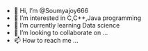 - 👋 Hi, I’m @Soumyajoy666
- 👀 I’m interested in C,C++,Java programming
- 🌱 I’m currently learning Data science
- 💞️ I’m looking to collaborate on ...
- 📫 How to reach me ...

<!---
Soumyajoy666/Soumyajoy666 is a ✨ special ✨ repository because its `README.md` (this file) appears on your GitHub profile.
You can click the Preview link to take a look at your changes.
--->
